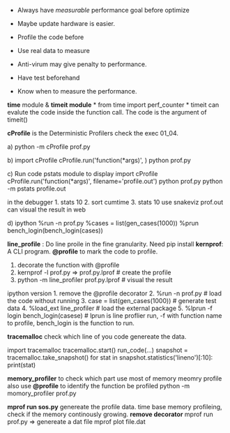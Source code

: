 * Always have *measurable* performance goal before optimize
* Maybe update hardware is easier.
* Profile the code before 

* Use real data to measure
* Anti-virum may give penalty to performance.
* Have test beforehand
* Know when to measure the performance.

**time** module & **timeit module**
    * from time import perf_counter
    * timeit can evalute the code inside the function call. The code is the argument of timeit()

**cProfile** is the Deterministic Profilers
check the exec 01_04. 

a) python -m cProfile prof.py


b)   import cProfile
     cProfile.run('function(*args)', )
   python prof.py

c) Run code pstats module to display
     import cProfile
     cProfile.run('function(*args)', filename='profile.out')
   python prof.py
   python -m pstats profile.out

   in the debugger 
     1. stats 10
     2. sort cumtime
     3. stats 10
use snakeviz prof.out can visual the result in web


 d) ipython
    %run -n prof.py
    %cases = list(gen_cases(1000))
    %prun bench_login(bench_login(cases))

**line_profile** : Do line proile in the fine granularity.  Need pip install
**kernprof**:  A CLI program. 
**@profile** to mark the code to profile. 
  1. decorate the function with @profile
  2. kernprof -l prof.py  => prof.py.lprof   # create the profile
  3. python -m line_profiler prof.py.lprof   # visual the result

ipython version
    1. remove the @profile decorator
    2. %run -n prof.py   # load the code without running
    3. case = list(gen_cases(1000))  # generate test data
    4. %load_ext line_profiler   # load the external package
    5. %lprun -f login bench_login(casese)   # lprun is line proflier run,  -f with function name to profile, bench_login is the function to run.



**tracemalloc** 
check which line of you code genereate the data.  

import tracemalloc
tracemalloc.start()
run_code(...)
snapshot = tracemalloc.take_snapshot()
for stat in snapshot.statistics('lineno')[:10]:
    print(stat)


**memory_profiler** to check which part use most of memory
meomry profile also use **@profile** to identify the function be profiled
python -m momory_profiler prof.py

**mprof run sos.py**  genereate the profile data.
time base memory profileing,  check if the memory continously growing.
**remove decorator**
mprof run prof.py  => genereate a dat file
mprof plot file.dat


